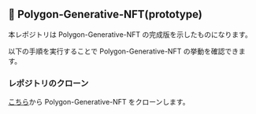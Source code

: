 ## 💬 Polygon-Generative-NFT(prototype)

本レポジトリは Polygon-Generative-NFT の完成版を示したものになります。

以下の手順を実行することで Polygon-Generative-NFT の挙動を確認できます。

### レポジトリのクローン

[こちら](https://github.com/unchain-tech/Polygon-Generative-NFT.git)から Polygon-Generative-NFT をクローンします。
